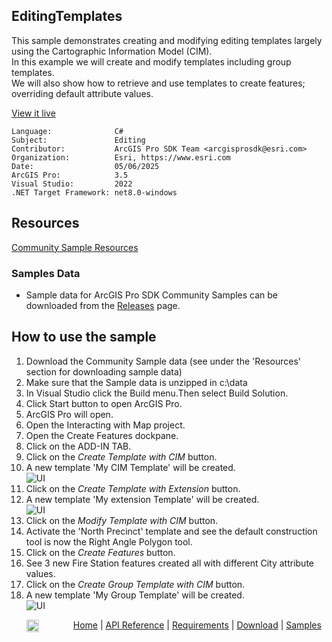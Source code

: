 ## EditingTemplates

<!-- TODO: Write a brief abstract explaining this sample -->
This sample demonstrates creating and modifying editing templates largely using the Cartographic Information Model (CIM).   
In this example we will create and modify templates including group templates.    
We will also show how to retrieve and use templates to create features; overriding default attribute values.   
  


<a href="https://pro.arcgis.com/en/pro-app/sdk/" target="_blank">View it live</a>

<!-- TODO: Fill this section below with metadata about this sample-->
```
Language:              C#
Subject:               Editing
Contributor:           ArcGIS Pro SDK Team <arcgisprosdk@esri.com>
Organization:          Esri, https://www.esri.com
Date:                  05/06/2025
ArcGIS Pro:            3.5
Visual Studio:         2022
.NET Target Framework: net8.0-windows
```

## Resources

[Community Sample Resources](https://github.com/Esri/arcgis-pro-sdk-community-samples#resources)

### Samples Data

* Sample data for ArcGIS Pro SDK Community Samples can be downloaded from the [Releases](https://github.com/Esri/arcgis-pro-sdk-community-samples/releases) page.  

## How to use the sample
<!-- TODO: Explain how this sample can be used. To use images in this section, create the image file in your sample project's screenshots folder. Use relative url to link to this image using this syntax: ![My sample Image](FacePage/SampleImage.png) -->
1. Download the Community Sample data (see under the 'Resources' section for downloading sample data)
2. Make sure that the Sample data is unzipped in c:\data  
3. In Visual Studio click the Build menu.Then select Build Solution.  
4. Click Start button to open ArcGIS Pro.  
5. ArcGIS Pro will open.    
6. Open the Interacting with Map project.  
7. Open the Create Features dockpane.   
8. Click on the ADD-IN TAB.    
9. Click on the *Create Template with CIM* button.     
10. A new template 'My CIM Template' will be created.  
![UI](screenshots/Templates_NewCIMTemplate.png)   
11. Click on the *Create Template with Extension* button.     
12. A new template 'My extension Template' will be created.  
![UI](screenshots/Templates_NewExtensionTemplate.png)   
13. Click on the *Modify Template with CIM* button.     
14. Activate the 'North Precinct' template and see the default construction tool is now the Right Angle Polygon tool.  
15. Click on the *Create Features* button.     
16. See 3 new Fire Station features created all with different City attribute values.  
17. Click on the *Create Group Template with CIM* button.     
18. A new template 'My Group Template' will be created.  
![UI](screenshots/Templates_GroupTemplate.png)   
  

<!-- End -->

&nbsp;&nbsp;&nbsp;&nbsp;&nbsp;&nbsp;<img src="https://esri.github.io/arcgis-pro-sdk/images/ArcGISPro.png"  alt="ArcGIS Pro SDK for Microsoft .NET Framework" height = "20" width = "20" align="top"  >
&nbsp;&nbsp;&nbsp;&nbsp;&nbsp;&nbsp;&nbsp;&nbsp;&nbsp;&nbsp;&nbsp;&nbsp;
[Home](https://github.com/Esri/arcgis-pro-sdk/wiki) | <a href="https://pro.arcgis.com/en/pro-app/latest/sdk/api-reference" target="_blank">API Reference</a> | [Requirements](https://github.com/Esri/arcgis-pro-sdk/wiki#requirements) | [Download](https://github.com/Esri/arcgis-pro-sdk/wiki#installing-arcgis-pro-sdk-for-net) | <a href="https://github.com/esri/arcgis-pro-sdk-community-samples" target="_blank">Samples</a>
